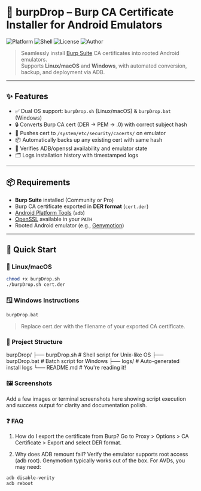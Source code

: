 # 🔐 burpDrop – Burp CA Certificate Installer for Android Emulators

![Platform](https://img.shields.io/badge/Platform-Android%20Emulators-blue)
![Shell](https://img.shields.io/badge/Shell-.sh%20%7C%20.bat-green)
![License](https://img.shields.io/badge/License-MIT-yellow)
![Author](https://img.shields.io/badge/Author-Gashaw%20Kidanu-orange)

> Seamlessly install [Burp Suite](https://portswigger.net/burp) CA certificates into rooted Android emulators.  
> Supports **Linux/macOS** and **Windows**, with automated conversion, backup, and deployment via ADB.

---

## ✨ Features

- ✅ Dual OS support: `burpDrop.sh` (Linux/macOS) & `burpDrop.bat` (Windows)
- 🔒 Converts Burp CA cert (DER → PEM → .0) with correct subject hash
- 🔁 Pushes cert to `/system/etc/security/cacerts/` on emulator
- 📦 Automatically backs up any existing cert with same hash
- 🧰 Verifies ADB/openssl availability and emulator state
- 🗂️ Logs installation history with timestamped logs

---

## 📦 Requirements

- **Burp Suite** installed (Community or Pro)
- Burp CA certificate exported in **DER format** (`cert.der`)
- [Android Platform Tools](https://developer.android.com/studio/releases/platform-tools) (`adb`)
- [OpenSSL](https://www.openssl.org/) available in your `PATH`
- Rooted Android emulator (e.g., [Genymotion](https://www.genymotion.com/))

---

## 🚀 Quick Start

### 🐧 Linux/macOS

```bash
chmod +x burpDrop.sh
./burpDrop.sh cert.der

```

### 🪟 Windows Instructions
```bat
burpDrop.bat

```
> Replace cert.der with the filename of your exported CA certificate.
### 📁 Project Structure

burpDrop/
├── burpDrop.sh           # Shell script for Unix-like OS
├── burpDrop.bat          # Batch script for Windows
├── logs/                 # Auto-generated install logs
└── README.md             # You're reading it!
### 🖼️ Screenshots
Add a few images or terminal screenshots here showing script execution and success output for clarity and documentation polish.

### ❓ FAQ
1. How do I export the certificate from Burp? Go to Proxy > Options > CA Certificate > Export and select DER format.

2. Why does ADB remount fail? Verify the emulator supports root access (adb root). Genymotion typically works out of the box. For AVDs, you may need:

```bash
adb disable-verity
adb reboot
```
